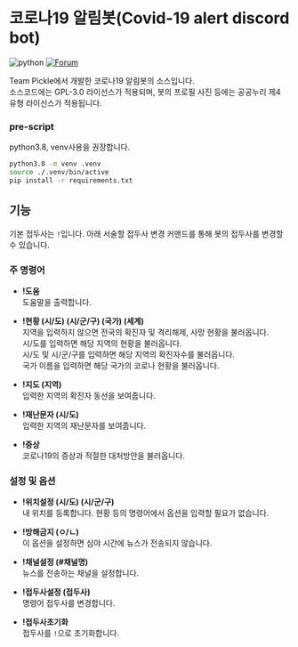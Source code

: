 # 코로나19 알림봇(Covid-19 alert discord bot)

![python](https://img.shields.io/badge/python-3.8-blue.svg)
[![Forum](https://discordapp.com/api/guilds/680026950064275466/widget.png)](http://forum.tpk.kr)

Team Pickle에서 개발한 코로나19 알림봇의 소스입니다.    
소스코드에는 GPL-3.0 라이선스가 적용되며, 봇의 프로필 사진 등에는 공공누리 제4 유형 라이선스가 적용됩니다.

### pre-script
python3.8, venv사용을 권장합니다.

```sh
python3.8 -m venv .venv
source ./.venv/bin/active
pip install -r requirements.txt
```

## 기능
기본 접두사는 ``!``입니다. 아래 서술할 접두사 변경 커맨드를 통해 봇의 접두사를 변경할 수 있습니다.

### 주 명령어
* **!도움**     
도움말을 출력합니다.
 
* **!현황 (시/도) (시/군/구) (국가) (세계)**    
지역을 입력하지 않으면 전국의 확진자 및 격리해제, 사망 현황을 불러옵니다.   
시/도를 입력하면 해당 지역의 현황을 불러옵니다.   
시/도 및 시/군/구를 입력하면 해당 지역의 확진자수를 불러옵니다.   
국가 이름을 입력하면 해당 국가의 코로나 현황을 불러옵니다.   
   
* **!지도 (지역)**    
입력한 지역의 확진자 동선을 보여줍니다.

* **!재난문자 (시/도)**    
입력한 지역의 재난문자를 보여줍니다.

* **!증상**    
코로나19의 증상과 적절한 대처방안을 불러옵니다.

### 설정 및 옵션
* **!위치설정 (시/도) (시/군/구)**    
내 위치를 등록합니다. 현황 등의 명령어에서 옵션을 입력할 필요가 없습니다.

* **!방해금지 (ㅇ/ㄴ)**    
이 옵션을 설정하면 심야 시간에 뉴스가 전송되지 않습니다.

* **!채널설정 (#채널명)**    
뉴스를 전송하는 채널을 설정합니다.

* **!접두사설정 (접두사)**    
명령어 접두사를 변경합니다.

* **!접두사초기화**    
접두사를 ``!``으로 초기화합니다.

